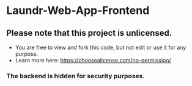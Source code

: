 # Laundr-Web-App-Frontend

## Please note that this project is unlicensed.

- You are free to view and fork this code, but not edit or use it for any purpose.
- Learn more here: https://choosealicense.com/no-permission/

### The backend is hidden for security purposes. 

